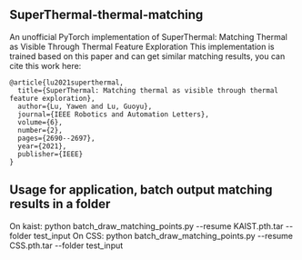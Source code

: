 ## SuperThermal-thermal-matching
An unofficial PyTorch implementation of SuperThermal: Matching Thermal as Visible Through Thermal Feature Exploration
This implementation is trained based on this paper and can get similar matching results, you can cite this work here:

```
@article{lu2021superthermal,
  title={SuperThermal: Matching thermal as visible through thermal feature exploration},
  author={Lu, Yawen and Lu, Guoyu},
  journal={IEEE Robotics and Automation Letters},
  volume={6},
  number={2},
  pages={2690--2697},
  year={2021},
  publisher={IEEE}
}
```

## Usage for application, batch output matching results in a folder
On kaist:
python batch_draw_matching_points.py --resume KAIST.pth.tar --folder test_input
On CSS:
python batch_draw_matching_points.py --resume CSS.pth.tar --folder test_input
